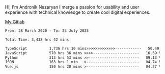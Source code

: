 Hi, I'm Andronik Nazaryan
I merge a passion for usability and user experience with technical knowledge to create cool digital experiences.

[My Gitlab](https://gitlab.com/anridev24)

<!--START_SECTION:waka-->

```txt
From: 28 March 2020 - To: 23 July 2025

Total Time: 3,438 hrs 42 mins

TypeScript          1,736 hrs 10 mins>>>>>>>>>>>>>------------   50.49 %
JavaScript          570 hrs 36 mins >>>>---------------------   16.59 %
Python              313 hrs 53 mins >>-----------------------   09.13 %
JSON                163 hrs 1 min   >------------------------   04.74 %
Vue.js              150 hrs 20 mins >------------------------   04.37 %
```

<!--END_SECTION:waka-->

